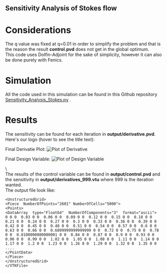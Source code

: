 ## Sensitivity Analysis of Stokes flow
# Considerations
The q value was fixed at q=0.01 in order to simplify the problem and that is the reason the result **control.pvd** does not get in the global optimum.\
This code uses Dolfin-Adjoint for the sake of simplicity, however it can also be done purely with Fenics.

# Simulation
All the code used in this simulation can be found in this Github repository [Sensitivity_Analysis_Stokes.py](Sensitivity_Analysis_Stokes.py) .

# Results
The sensitivity can be found for each iteration in **output/derivative.pvd**.
Here's our logo (hover to see the title text):

Final Derivatie Plot:
![Plot of Derivative](output/derivative.png "Derivative")


Final Design Variable:
![Plot of Design Variable](output/control.png "Design Variable")


\ \
The results of the control variable can be found in **output/control.pvd** and the sensitivity in **output/derivatives_999.vtu** where 999 is the iteration wanted.\
The output file look like:
```
<UnstructuredGrid>
<Piece  NumberOfPoints="2601" NumberOfCells="5000">
<Points>
<DataArray  type="Float64"  NumberOfComponents="3"  format="ascii">
0 0 0  0.03 0 0  0.06 0 0  0.09 0 0  0.12 0 0  0.15 0 0  0.18 0 0
0.21 0 0  0.24 0 0  0.27 0 0  0.3 0 0  0.33 0 0  0.36 0 0  0.39 0 0
0.42 0 0  0.45 0 0  0.48 0 0  0.51 0 0  0.54 0 0  0.57 0 0  0.6 0 0
0.63 0 0  0.66 0 0  0.6899999999999999 0 0  0.72 0 0  0.75 0 0  0.78
0 0  0.8100000000000001 0 0  0.84 0 0  0.87 0 0  0.9 0 0  0.93 0 0
0.96 0 0  0.99 0 0  1.02 0 0  1.05 0 0  1.08 0 0  1.11 0 0  1.14 0 0
1.17 0 0  1.2 0 0  1.23 0 0  1.26 0 0  1.29 0 0  1.32 0 0  1.35 0 0
....
</PointData>
</Piece>
</UnstructuredGrid>
</VTKFile>
```
